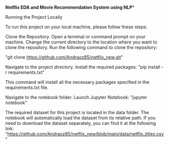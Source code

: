 **Netflix EDA and Movie Recommendation System using NLP***

Running the Project Locally

To run this project on your local machine, please follow these steps:

Clone the Repository.
Open a terminal or command prompt on your machine.
Change the current directory to the location where you want to clone the repository.
Run the following command to clone the repository:

"git clone https://github.com/Andraoz85/netflix_new.git"
     
Navigate to the project directory.
Install the required packages:
"pip install -r requirements.txt"
 
This command will install all the necessary packages specified in the requirements.txt file.

Navigate to the notebook folder.
Launch Jupyter Notebook:
"jupyter notebook"

The required dataset for this project is located in the data folder. The notebook will automatically load the dataset from its relative path.
If you need to download the dataset separately, you can find it at the following link: 
"https://github.com/Andraoz85/netflix_new/blob/main/data/netflix_titles.csv"
